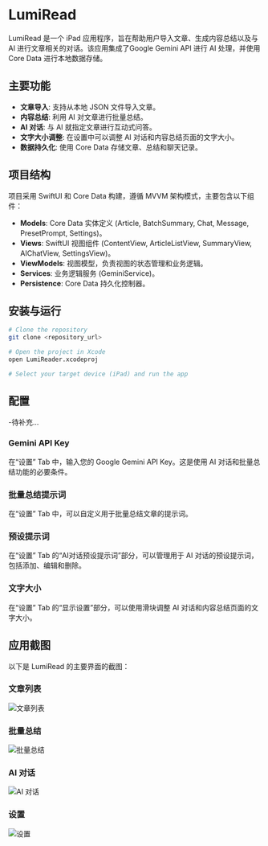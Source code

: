 # LumiRead

LumiRead 是一个 iPad 应用程序，旨在帮助用户导入文章、生成内容总结以及与 AI 进行文章相关的对话。该应用集成了Google Gemini API 进行 AI 处理，并使用 Core Data 进行本地数据存储。

## 主要功能

- **文章导入**: 支持从本地 JSON 文件导入文章。
- **内容总结**: 利用 AI 对文章进行批量总结。
- **AI 对话**: 与 AI 就指定文章进行互动式问答。
- **文字大小调整**: 在设置中可以调整 AI 对话和内容总结页面的文字大小。
- **数据持久化**: 使用 Core Data 存储文章、总结和聊天记录。

## 项目结构

项目采用 SwiftUI 和 Core Data 构建，遵循 MVVM 架构模式，主要包含以下组件：

- **Models**: Core Data 实体定义 (Article, BatchSummary, Chat, Message, PresetPrompt, Settings)。
- **Views**: SwiftUI 视图组件 (ContentView, ArticleListView, SummaryView, AIChatView, SettingsView)。
- **ViewModels**: 视图模型，负责视图的状态管理和业务逻辑。
- **Services**: 业务逻辑服务 (GeminiService)。
- **Persistence**: Core Data 持久化控制器。

## 安装与运行

```bash
# Clone the repository
git clone <repository_url>

# Open the project in Xcode
open LumiReader.xcodeproj

# Select your target device (iPad) and run the app
```

## 配置

-待补充...

### Gemini API Key

在“设置” Tab 中，输入您的 Google Gemini API Key。这是使用 AI 对话和批量总结功能的必要条件。

### 批量总结提示词

在“设置” Tab 中，可以自定义用于批量总结文章的提示词。

### 预设提示词

在“设置” Tab 的“AI对话预设提示词”部分，可以管理用于 AI 对话的预设提示词，包括添加、编辑和删除。

### 文字大小

在“设置” Tab 的“显示设置”部分，可以使用滑块调整 AI 对话和内容总结页面的文字大小。

## 应用截图

以下是 LumiRead 的主要界面的截图：

### 文章列表

![文章列表](screenshot/article_list.png)

### 批量总结

![批量总结](screenshot/batch_summary.png)

### AI 对话

![AI 对话](screenshot/ai_chat.png)

### 设置

![设置](screenshot/settings.png)

